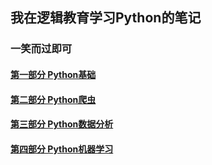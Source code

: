 ## 我在逻辑教育学习Python的笔记

### 一笑而过即可

#### [第一部分 Python基础](./01_Python基础/)  
  
#### [第二部分 Python爬虫](./02_Python爬虫/)  
  
#### [第三部分 Python数据分析](./03_Python数据分析/)    
  
#### [第四部分 Python机器学习](./04_Python机器学习/)  

